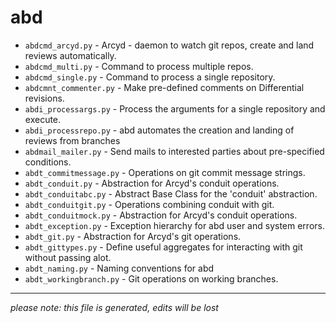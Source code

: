 # abd
* `abdcmd_arcyd.py` -
Arcyd - daemon to watch git repos, create and land reviews automatically.
* `abdcmd_multi.py` -
Command to process multiple repos.
* `abdcmd_single.py` -
Command to process a single repository.
* `abdcmnt_commenter.py` -
Make pre-defined comments on Differential revisions.
* `abdi_processargs.py` -
Process the arguments for a single repository and execute.
* `abdi_processrepo.py` -
abd automates the creation and landing of reviews from branches
* `abdmail_mailer.py` -
Send mails to interested parties about pre-specified conditions.
* `abdt_commitmessage.py` -
Operations on git commit message strings.
* `abdt_conduit.py` -
Abstraction for Arcyd's conduit operations.
* `abdt_conduitabc.py` -
Abstract Base Class for the 'conduit' abstraction.
* `abdt_conduitgit.py` -
Operations combining conduit with git.
* `abdt_conduitmock.py` -
Abstraction for Arcyd's conduit operations.
* `abdt_exception.py` -
Exception hierarchy for abd user and system errors.
* `abdt_git.py` -
Abstraction for Arcyd's git operations.
* `abdt_gittypes.py` -
Define useful aggregates for interacting with git without passing alot.
* `abdt_naming.py` -
Naming conventions for abd
* `abdt_workingbranch.py` -
Git operations on working branches.

-----
*please note: this file is generated, edits will be lost*
